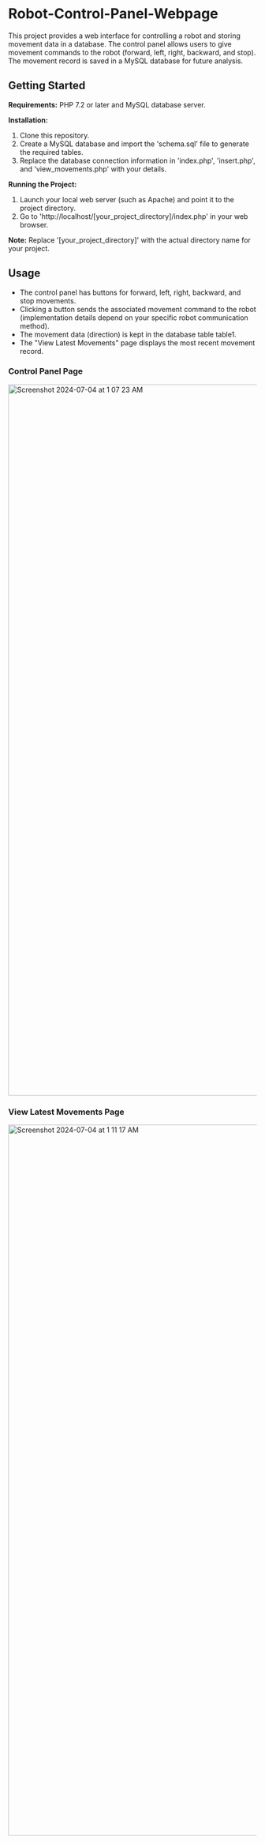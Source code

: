# Robot-Control-Panel-Webpage
This project provides a web interface for controlling a robot and storing movement data in a database. The control panel allows users to give movement commands to the robot (forward, left, right, backward, and stop). The movement record is saved in a MySQL database for future analysis.

## Getting Started

**Requirements:**
PHP 7.2 or later and MySQL database server.

**Installation:**
1. Clone this repository.
2. Create a MySQL database and import the 'schema.sql' file to generate the required tables.
3. Replace the database connection information in 'index.php', 'insert.php', and 'view_movements.php' with your details.

**Running the Project:**
1. Launch your local web server (such as Apache) and point it to the project directory.
2. Go to 'http://localhost/[your_project_directory]/index.php' in your web browser.

**Note:** Replace '[your_project_directory]' with the actual directory name for your project.


## Usage
- The control panel has buttons for forward, left, right, backward, and stop movements.
- Clicking a button sends the associated movement command to the robot (implementation details depend on your specific robot communication method).
- The movement data (direction) is kept in the database table table1.
- The "View Latest Movements" page displays the most recent movement record.

### Control Panel Page
  <img width="1440" alt="Screenshot 2024-07-04 at 1 07 23 AM" src="https://github.com/Bushra-Majrashi/Robot-Control-Panel-Webpage/assets/121359904/97a746b6-56b2-4b8f-8e47-768832ad3955">

 ### View Latest Movements Page
<img width="1440" alt="Screenshot 2024-07-04 at 1 11 17 AM" src="https://github.com/Bushra-Majrashi/Robot-Control-Panel-Webpage/assets/121359904/2bc14831-1ab8-4640-805d-7ca84ad7a836">


